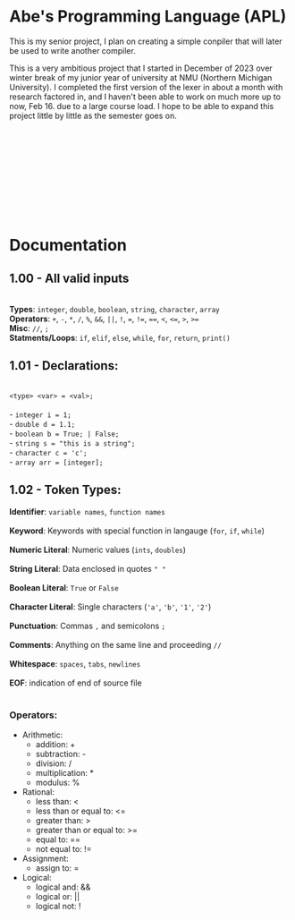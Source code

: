 # Abe's Programming Language (APL)
This is my senior project, I plan on creating a simple conpiler that will later be used to write another compiler. 

This is a very ambitious project that I started in December of 2023 over winter break of my junior year of university at NMU (Northern Michigan University). I completed the first version of the lexer in about a month with research factored in, and I haven't been able to work on much more up to now, Feb 16. due to a large course load. I hope to be able to expand this project little by little as the semester goes on.

<br><br><br><br><br><br><br><br><br>

# Documentation

## 1.00 - All valid inputs
<br> **Types**: `integer`, `double`, `boolean`, `string`, `character`, `array`
<br> **Operators**: `+`, `-`, `*`, `/`, `%`, `&&`, `||`, `!`, `=`, `!=`, `==`, `<`, `<=`, `>`, `>=`
<br> **Misc**: `//`, `;`
<br> **Statments/Loops**: `if`, `elif`, `else`, `while`, `for`, `return`, `print()`



## 1.01 - Declarations:
<br> `<type> <var> = <val>;`
<br><br>-  `integer i = 1;`
<br>- `double d = 1.1;`
<br>- `boolean b = True; | False;`
<br>- `string s = "this is a string";`
<br>- `character c = 'c';`
<br>- `array arr = [integer];`
<br>

## 1.02 - Token Types:
**Identifier**: `variable names`, `function names` <br><br>
**Keyword**: Keywords with special function in langauge (`for`, `if`, `while`) <br><br>
**Numeric Literal**: Numeric values (`ints`, `doubles`)<br><br>
**String Literal**: Data enclosed in quotes `" "` <br><br>
**Boolean Literal**: `True` or `False`<br><br>
**Character Literal**: Single characters (`'a'`, `'b'`, `'1'`, `'2'`)<br><br>
**Punctuation**: Commas `,` and semicolons `;`<br><br>
**Comments**: Anything on the same line and proceeding `//`<br><br>
**Whitespace**: `spaces`, `tabs`, `newlines`<br><br>
**EOF**: indication of end of source file<br><br>


### Operators:
- Arithmetic:
    - addition: +
    - subtraction: -
    - division: /
    - multiplication: *
    - modulus: %
- Rational:
    - less than: <
    - less than or equal to: <=
    - greater than: >
    - greater than or equal to: >=
    - equal to: ==
    - not equal to: != 
- Assignment:
    - assign to: = 
- Logical:
    - logical and: &&
    - logical or: ||
    - logical not: ! <br>
